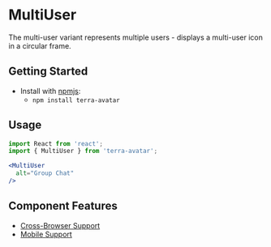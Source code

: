 # MultiUser

The multi-user variant represents multiple users - displays a multi-user icon in a circular frame.

## Getting Started

- Install with [npmjs](https://www.npmjs.com):
  - `npm install terra-avatar`

## Usage

```jsx
import React from 'react';
import { MultiUser } from 'terra-avatar';

<MultiUser
  alt="Group Chat"
/>
```

## Component Features

 * [Cross-Browser Support](https://github.com/cerner/terra-ui/blob/master/src/terra-dev-site/contributing/ComponentStandards.e.contributing.md#cross-browser-support)
 * [Mobile Support](https://github.com/cerner/terra-ui/blob/master/src/terra-dev-site/contributing/ComponentStandards.e.contributing.md#mobile-support)
